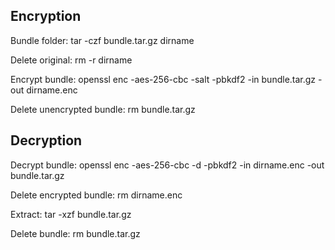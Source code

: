 
Encryption
----------
Bundle folder:
    tar -czf bundle.tar.gz dirname

Delete original:
    rm -r dirname

Encrypt bundle:
    openssl enc -aes-256-cbc -salt -pbkdf2 -in bundle.tar.gz -out dirname.enc

Delete unencrypted bundle:
    rm bundle.tar.gz


Decryption
----------

Decrypt bundle:
    openssl enc -aes-256-cbc -d -pbkdf2 -in dirname.enc -out bundle.tar.gz

Delete encrypted bundle:
    rm dirname.enc

Extract:
    tar -xzf bundle.tar.gz

Delete bundle:
    rm bundle.tar.gz